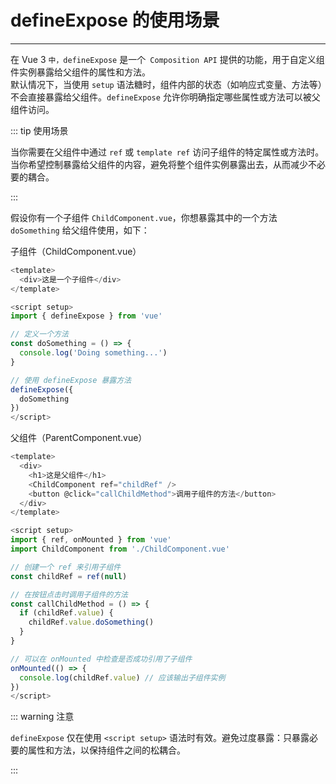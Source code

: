 # defineExpose 的使用场景

---

在 Vue 3 `中，defineExpose` 是一个` Composition API` 提供的功能，用于自定义组件实例暴露给父组件的属性和方法。  
默认情况下，当使用 `setup` 语法糖时，组件内部的状态（如响应式变量、方法等）不会直接暴露给父组件。`defineExpose` 允许你明确指定哪些属性或方法可以被父组件访问。

::: tip 使用场景

当你需要在父组件中通过 `ref` 或 `template ref` 访问子组件的特定属性或方法时。当你希望控制暴露给父组件的内容，避免将整个组件实例暴露出去，从而减少不必要的耦合。

:::

假设你有一个子组件 `ChildComponent.vue`，你想暴露其中的一个方法 `doSomething` 给父组件使用，如下：

子组件（ChildComponent.vue）

```js
<template>
  <div>这是一个子组件</div>
</template>

<script setup>
import { defineExpose } from 'vue'

// 定义一个方法
const doSomething = () => {
  console.log('Doing something...')
}

// 使用 defineExpose 暴露方法
defineExpose({
  doSomething
})
</script>

```

父组件（ParentComponent.vue）

```js
<template>
  <div>
    <h1>这是父组件</h1>
    <ChildComponent ref="childRef" />
    <button @click="callChildMethod">调用子组件的方法</button>
  </div>
</template>

<script setup>
import { ref, onMounted } from 'vue'
import ChildComponent from './ChildComponent.vue'

// 创建一个 ref 来引用子组件
const childRef = ref(null)

// 在按钮点击时调用子组件的方法
const callChildMethod = () => {
  if (childRef.value) {
    childRef.value.doSomething()
  }
}

// 可以在 onMounted 中检查是否成功引用了子组件
onMounted(() => {
  console.log(childRef.value) // 应该输出子组件实例
})
</script>

```

::: warning 注意 

`defineExpose` 仅在使用 `<script setup>` 语法时有效。避免过度暴露：只暴露必要的属性和方法，以保持组件之间的松耦合。 

:::
